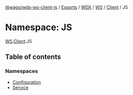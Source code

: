 [@wago/wdx-ws-client-js](../README.md) / [Exports](../modules.md) / [WDX](WDX.md) / [WS](WDX.WS.md) / [Client](WDX.WS.Client.md) / JS

# Namespace: JS

[WS](WDX.WS.md).[Client](WDX.WS.Client.md).JS

## Table of contents

### Namespaces

- [Configuration](WDX.WS.Client.JS.Configuration.md)
- [Service](WDX.WS.Client.JS.Service.md)
